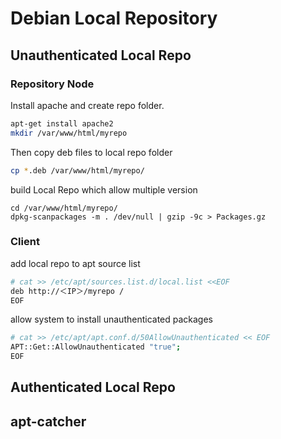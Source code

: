 Debian Local Repository
=======================



Unauthenticated Local Repo
--------------------------

### Repository Node


Install apache and create repo folder.

```bash
apt-get install apache2
mkdir /var/www/html/myrepo
```

Then copy deb files to local repo folder

```bash
cp *.deb /var/www/html/myrepo/
```


build Local Repo which allow multiple version 

```
cd /var/www/html/myrepo/
dpkg-scanpackages -m . /dev/null | gzip -9c > Packages.gz
```


### Client 

add local repo to apt source list

```bash
# cat >> /etc/apt/sources.list.d/local.list <<EOF
deb http://＜IP＞/myrepo /
EOF
```


allow system to install unauthenticated packages

```bash
# cat >> /etc/apt/apt.conf.d/50AllowUnauthenticated << EOF
APT::Get::AllowUnauthenticated "true";
EOF
```


Authenticated Local Repo
------------------------


apt-catcher
-----------


